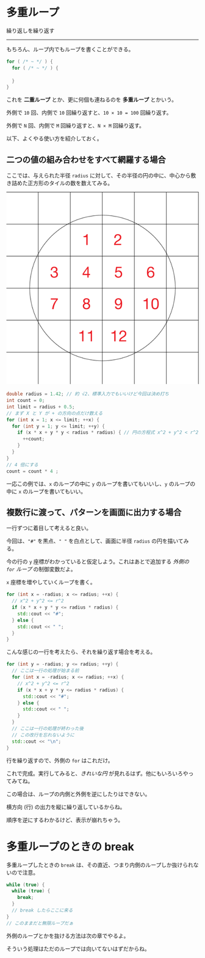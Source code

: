 # 多重ループ

繰り返しを繰り返す

---

もちろん、ループ内でもループを書くことができる。

```cpp
for ( /* ~ */ ) {
  for ( /* ~ */ ) {

  }
}
```

これを **二重ループ** とか、更に何個も連ねるのを **多重ループ** とかいう。

外側で `10` 回、内側で `10` 回繰り返すと、`10 × 10 = 100` 回繰り返す。

外側で `N` 回、内側で `M` 回繰り返すと、`N × M` 回繰り返す。

以下、よくやる使い方を紹介しておく。


## 二つの値の組み合わせをすべて網羅する場合

ここでは、与えられた半径 `radius` に対して、その半径の円の中に、中心から敷き詰めた正方形のタイルの数を数えてみる。

![Tiles and circle](../image/tiles_and_circle.png)

```cpp
double radius = 1.42; // 約 √2、標準入力でもいいけど今回は決め打ち
int count = 0;
int limit = radius + 0.5;
// まず X と Y が + の方向の点だけ数える
for (int x = 1; x <= limit; ++x) {
  for (int y = 1; y <= limit; ++y) {
    if (x * x + y * y < radius * radius) { // 円の方程式 x^2 + y^2 < r^2 をしている
      ++count;
    }
  }
}
// 4 倍にする
count = count * 4 ;
```

一応この例では、`x` のループの中に `y` のループを書いてもいいし、`y` のループの中に `x` のループを書いてもいい。

## 複数行に渡って、パターンを画面に出力する場合

一行ずつに着目して考えると良い。

今回は、`"#"` を黒点、`" "` を白点として、画面に半径 `radius` の円を描いてみる。


今の行の `y` 座標がわかっていると仮定しよう。これはあとで追加する *外側の `for` ループ* の制御変数だよ。

`x` 座標を増やしていくループを書く。

```cpp
for (int x = -radius; x <= radius; ++x) {
  // x^2 + y^2 <= r^2
  if (x * x + y * y <= radius * radius) {
    std::cout << "#";
  } else {
    std::cout << " ";
  }
}
```

こんな感じの一行を考えたら、それを繰り返す場合を考える。

```cpp
for (int y = -radius; y <= radius; ++y) {
  // ここは一行の処理が始まる前
  for (int x = -radius; x <= radius; ++x) {
    // x^2 + y^2 <= r^2
    if (x * x + y * y <= radius * radius) {
      std::cout << "#";
    } else {
      std::cout << " ";
    }
  }
  // ここは一行の処理が終わった後
  // この改行を忘れないように
  std::cout << "\n";
}
```

行を繰り返すので、外側の `for` はこれだけ。

これで完成。実行してみると、*きれいな円* が見れるはず。他にもいろいろやってみてね。


この場合は、ループの内側と外側を逆にしたりはできない。

横方向 (行) の出力を縦に繰り返しているからね。

順序を逆にするわかるけど、表示が崩れちゃう。


# 多重ループのときの break

多重ループしたときの `break` は、その直近、つまり内側のループしか抜けられないので注意。

```cpp
while (true) {
  while (true) {
    break;
  }
  // break したらここに来る
}
// このままだと無限ループだぁ
```

外側のループとかを抜ける方法は次の章でやるよ。

そういう処理はただのループでは向いてないはずだからね。
